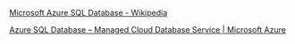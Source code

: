 [Microsoft Azure SQL Database - Wikipedia](https://en.wikipedia.org/wiki/Microsoft_Azure_SQL_Database)

[Azure SQL Database – Managed Cloud Database Service | Microsoft Azure](https://azure.microsoft.com/en-us/products/azure-sql/database/)
